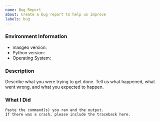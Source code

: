 ```yaml
---
name: Bug Report
about: Create a bug report to help us improve
labels: bug
---
```


<!-- Please search existing issues to avoid creating duplicates. -->

### Environment Information

-   masgeo version:
-   Python version:
-   Operating System:

### Description

Describe what you were trying to get done.
Tell us what happened, what went wrong, and what you expected to happen.

### What I Did

```
Paste the command(s) you ran and the output.
If there was a crash, please include the traceback here.
```
